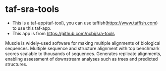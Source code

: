 # taf-sra-tools

- This is a taf-app(taf-tool), you can use taffish(https://www.taffish.com) to use this taf-app.
- This app is from https://github.com/ncbi/sra-tools

Muscle is widely-used software for making multiple alignments of biological sequences. Multiple sequence and structure alignment with top benchmark scores scalable to thousands of sequences. Generates replicate alignments, enabling assessment of downstream analyses such as trees and predicted structures.
